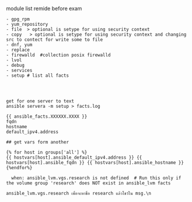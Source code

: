 module list
remide before exam


```
- gpg_rpm
- yum_repository
- file  > optional is setype for using security context
- copy   > optional is setype for using security context and changing src to contect for write some to file
- dnf, yum
- replace
- firewalld  #collection posix firewalld
- lvol
- debug
- services
- setup # list all facts




```

```
get for one server to text
ansible servera -m setup > facts.log

{{ ansible_facts.XXXXXX.XXXX }}
fqdn
hostname
default_ipv4.address
```


```
## get vars form another

{% for host in groups['all'] %}
{{ hostvars[host].ansible_default_ipv4.address }} {{ hostvars[host].ansible_fqdn }} {{ hostvars[host].ansible_hostname }}
{%endfor%}

```
      when: ansible_lvm.vgs.research is not defined  # Run this only if the volume group 'research' does NOT exist in ansible_lvm facts

```
ansible_lvm.vgs.research เพื่อจะหาชื่อ research แล้วโชว์ใน msg.\n


